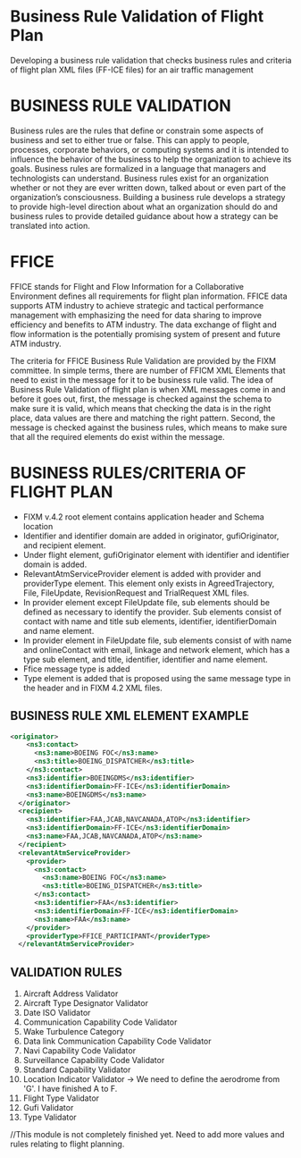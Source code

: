 # Business Rule Validation of Flight Plan
Developing a business rule validation that checks business rules and criteria of flight plan XML files (FF-ICE files) for an air traffic management 

# BUSINESS RULE VALIDATION
Business rules are the rules that define or constrain some aspects of business and set to either true or false. This can apply to people, processes, corporate behaviors, or computing systems and it is intended to influence the behavior of the business to help the organization to achieve its goals. Business rules are formalized in a language that managers and technologists can understand. Business rules exist for an organization whether or not they are ever written down, talked about or even part of the organization’s consciousness. Building a business rule develops a strategy to provide high-level direction about what an organization should do and business rules to provide detailed guidance about how a strategy can be translated into action.

# FFICE
FFICE stands for Flight and Flow Information for a Collaborative Environment defines all requirements for flight plan information. FFICE data supports ATM industry to achieve strategic and tactical performance management with emphasizing the need for data sharing to improve efficiency and benefits to ATM industry. The data exchange of flight and flow information is the potentially promising system of present and future ATM industry.

The criteria for FFICE Business Rule Validation are provided by the FIXM committee. In simple terms, there are number of FFICM XML Elements that need to exist in the message for it to be business rule valid. The idea of Business Rule Validation of flight plan is when XML messages come in and before it goes out, first, the message is checked against the schema to make sure it is valid, which means that checking the data is in the right place, data values are there and matching the right pattern. Second, the message is checked against the business rules, which means to make sure that all the required elements do exist within the message.

# BUSINESS RULES/CRITERIA OF FLIGHT PLAN

* FIXM v.4.2 root element contains application header and Schema location
* Identifier and identifier domain are added in originator, gufiOriginator, and recipient element.
* Under flight element, gufiOriginator element with identifier and identifier domain is added.
* RelevantAtmServiceProvider element is added with provider and providerType element. This element only exists in AgreedTrajectory, File, FileUpdate,   RevisionRequest and TrialRequest XML files.
* In provider element except FileUpdate file, sub elements should be defined as necessary to identify the provider. Sub elements consist of contact with name and title sub elements, identifier, identifierDomain and name element.
* In provider element in FileUpdate file, sub elements consist of with name and onlineContact with email, linkage and network element, which has a type sub element, and title, identifier, identifier and name element.
* Ffice message type is added
* Type element is added that is proposed using the same message type in the header and in FIXM 4.2 XML files.

## BUSINESS RULE XML ELEMENT EXAMPLE
``` xml
<originator>
    <ns3:contact>
      <ns3:name>BOEING FOC</ns3:name>
      <ns3:title>BOEING_DISPATCHER</ns3:title>
    </ns3:contact>
    <ns3:identifier>BOEINGDMS</ns3:identifier>
    <ns3:identifierDomain>FF-ICE</ns3:identifierDomain>
    <ns3:name>BOEINGDMS</ns3:name>
  </originator>
  <recipient>
    <ns3:identifier>FAA,JCAB,NAVCANADA,ATOP</ns3:identifier>
    <ns3:identifierDomain>FF-ICE</ns3:identifierDomain>
    <ns3:name>FAA,JCAB,NAVCANADA,ATOP</ns3:name>
  </recipient>
  <relevantAtmServiceProvider>
    <provider>
      <ns3:contact>
        <ns3:name>BOEING FOC</ns3:name>
        <ns3:title>BOEING_DISPATCHER</ns3:title>
      </ns3:contact>
      <ns3:identifier>FAA</ns3:identifier>
      <ns3:identifierDomain>FF-ICE</ns3:identifierDomain>
      <ns3:name>FAA</ns3:name>
    </provider>
    <providerType>FFICE_PARTICIPANT</providerType>
  </relevantAtmServiceProvider>
```

## VALIDATION RULES
1. Aircraft Address Validator
2. Aircraft Type Designator Validator
3. Date ISO Validator
4. Communication Capability Code Validator
5. Wake Turbulence Category
6. Data link Communication Capability Code Validator
7. Navi Capability Code Validator
8. Surveillance Capability Code Validator
9. Standard Capability Validator
10. Location Indicator Validator -> We need to define the aerodrome from 'G'. I have finished A to F.
11. Flight Type Validator
12. Gufi Validator
13. Type Validator



//This module is not completely finished yet. Need to add more values and rules relating to flight planning.
